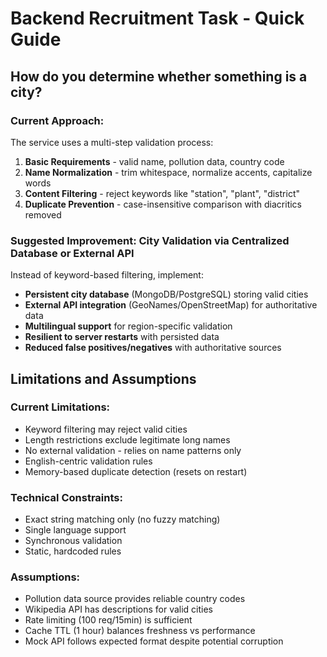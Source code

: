 # Backend Recruitment Task - Quick Guide

## How do you determine whether something is a city?

### Current Approach:
The service uses a multi-step validation process:
1. **Basic Requirements** - valid name, pollution data, country code
2. **Name Normalization** - trim whitespace, normalize accents, capitalize words
3. **Content Filtering** - reject keywords like "station", "plant", "district"
4. **Duplicate Prevention** - case-insensitive comparison with diacritics removed

### Suggested Improvement: City Validation via Centralized Database or External API
Instead of keyword-based filtering, implement:
- **Persistent city database** (MongoDB/PostgreSQL) storing valid cities
- **External API integration** (GeoNames/OpenStreetMap) for authoritative data
- **Multilingual support** for region-specific validation
- **Resilient to server restarts** with persisted data
- **Reduced false positives/negatives** with authoritative sources

## Limitations and Assumptions

### Current Limitations:
- Keyword filtering may reject valid cities
- Length restrictions exclude legitimate long names
- No external validation - relies on name patterns only
- English-centric validation rules
- Memory-based duplicate detection (resets on restart)

### Technical Constraints:
- Exact string matching only (no fuzzy matching)
- Single language support
- Synchronous validation
- Static, hardcoded rules

### Assumptions:
- Pollution data source provides reliable country codes
- Wikipedia API has descriptions for valid cities
- Rate limiting (100 req/15min) is sufficient
- Cache TTL (1 hour) balances freshness vs performance
- Mock API follows expected format despite potential corruption
